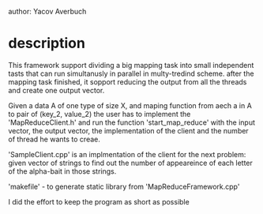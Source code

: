author: Yacov Averbuch

# description

This framework support dividing a big mapping task into small independent tasts that
can run simultanusly in parallel in multy-tredind scheme. after the mapping task finished,
it sopport reducing the output from all the threads and create one output vector.

Given a data A of one type of size X, and maping function from aech a in A to pair of 
(key_2, value_2) the user has to implement the 'MapReduceClient.h' and run the function
'start_map_reduce' with the input vector, the output vector, the implementation of the 
client and the number of thread he wants to creae.

'SampleClient.cpp' is an implmentation of the client for the next problem: given vector
of strings to find out the number of appeareince of each letter of the alpha-bait in those
strings.

'makefile' - to generate static library from 'MapReduceFramework.cpp'

I did the effort to keep the program as short as possible


